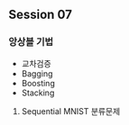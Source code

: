 ## Session 07
### 앙상블 기법 


* 교차검증
* Bagging
* Boosting
* Stacking 


1. Sequential MNIST 분류문제 
  ```Python
  ```

